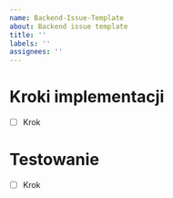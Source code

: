 ```yaml
---
name: Backend-Issue-Template
about: Backend issue template
title: ''
labels: ''
assignees: ''
---
```


# Kroki implementacji

- [ ] Krok

# Testowanie

- [ ] Krok
